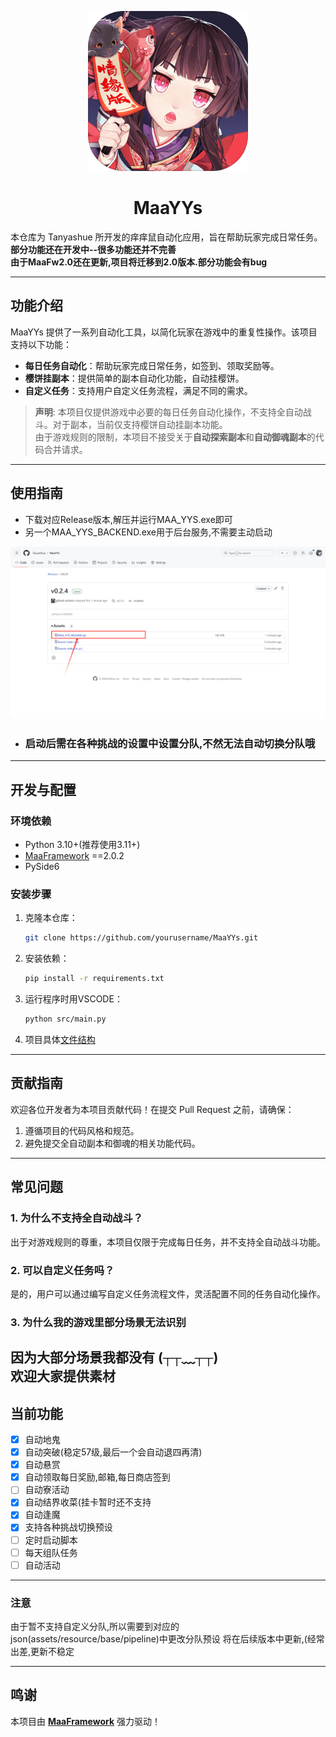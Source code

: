 
<!-- markdownlint-disable MD033 MD041 -->
<p align="center">
  <img alt="LOGO" src="doc/doc_img/R.png" width="256" height="256" />
</p>

<div align="center">

# MaaYYs

</div>

本仓库为 Tanyashue 所开发的痒痒鼠自动化应用，旨在帮助玩家完成日常任务。
**部分功能还在开发中--很多功能还并不完善**  
**由于MaaFw2.0还在更新,项目将迁移到2.0版本.部分功能会有bug**



---

## 功能介绍

MaaYYs 提供了一系列自动化工具，以简化玩家在游戏中的重复性操作。该项目支持以下功能：

- **每日任务自动化**：帮助玩家完成日常任务，如签到、领取奖励等。
- **樱饼挂副本**：提供简单的副本自动化功能，自动挂樱饼。
- **自定义任务**：支持用户自定义任务流程，满足不同的需求。

> **声明**: 本项目仅提供游戏中必要的每日任务自动化操作，不支持全自动战斗。对于副本，当前仅支持樱饼自动挂副本功能。  
> 由于游戏规则的限制，本项目不接受关于**自动探索副本**和**自动御魂副本**的代码合并请求。

---  
## 使用指南

- 下载对应Release版本,解压并运行MAA_YYS.exe即可  
- 另一个MAA_YYS_BACKEND.exe用于后台服务,不需要主动启动

![img.png](doc/doc_img/img.png)

- ### 启动后需在各种挑战的设置中设置分队,不然无法自动切换分队哦

---  

## 开发与配置

### 环境依赖

- Python 3.10+(推荐使用3.11+)
- [MaaFramework](https://github.com/MaaXYZ/MaaFramework) ==2.0.2
- PySide6

### 安装步骤

1. 克隆本仓库：
    ```bash
    git clone https://github.com/yourusername/MaaYYs.git
    ```

2. 安装依赖：
    ```bash
    pip install -r requirements.txt
    ```

3. 运行程序时用VSCODE：
    ```bash
    python src/main.py
    ```
4. 项目具体[文件结构](doc/项目结构.md)


---

## 贡献指南

欢迎各位开发者为本项目贡献代码！在提交 Pull Request 之前，请确保：

1. 遵循项目的代码风格和规范。
2. 避免提交全自动副本和御魂的相关功能代码。

---

## 常见问题

### 1. 为什么不支持全自动战斗？

出于对游戏规则的尊重，本项目仅限于完成每日任务，并不支持全自动战斗功能。

### 2. 可以自定义任务吗？

是的，用户可以通过编写自定义任务流程文件，灵活配置不同的任务自动化操作。

### 3. 为什么我的游戏里部分场景无法识别

因为大部分场景我都没有 (┬┬﹏┬┬)  
欢迎大家提供素材
---


## 当前功能

- [x] 自动地鬼
- [x] 自动突破(稳定57级,最后一个会自动退四再清)
- [x] 自动悬赏
- [x] 自动领取每日奖励,邮箱,每日商店签到
- [ ] 自动寮活动
- [x] 自动结界收菜(挂卡暂时还不支持
- [x] 自动逢魔
- [x] 支持各种挑战切换预设
- [ ] 定时启动脚本
- [ ] 每天组队任务
- [ ] 自动活动
---
### 注意

由于暂不支持自定义分队,所以需要到对应的json(assets/resource/base/pipeline)中更改分队预设
将在后续版本中更新,(经常出差,更新不稳定

---

## 鸣谢

本项目由 **[MaaFramework](https://github.com/MaaXYZ/MaaFramework)** 强力驱动！

